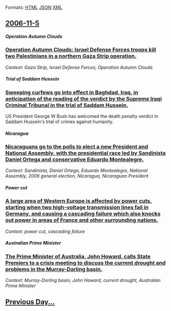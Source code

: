 
Formats: [HTML](2006/11/5/index.html)  [JSON](2006/11/5/index.json)  [XML](2006/11/5/index.xml)  

## [2006-11-5](/news/2006/11/5/index.md)

##### Operation Autumn Clouds
### [ Operation Autumn Clouds: Israel Defense Forces troops kill two Palestinians in a northern Gaza Strip operation. ](/news/2006/11/5/operation-autumn-clouds-israel-defense-forces-troops-kill-two-palestinians-in-a-northern-gaza-strip-operation.md)
_Context: Gaza Strip, Israel Defense Forces, Operation Autumn Clouds_

##### Trial of Saddam Hussein
### [ Sweeping curfews go into effect in Baghdad, Iraq, in anticipation of the reading of the verdict by the Supreme Iraqi Criminal Tribunal in the trial of Saddam Hussein. ](/news/2006/11/5/sweeping-curfews-go-into-effect-in-baghdad-iraq-in-anticipation-of-the-reading-of-the-verdict-by-the-supreme-iraqi-criminal-tribunal-in-t.md)
US President George W Bush has welcomed the death penalty verdict in Saddam Hussein&#39;s trial of crimes against humanity.

##### Nicaragua
### [ Nicaraguans go to the polls to elect a new President and National Assembly, with the presidential race led by Sandinista Daniel Ortega and conservative Eduardo Montealegre. ](/news/2006/11/5/nicaraguans-go-to-the-polls-to-elect-a-new-president-and-national-assembly-with-the-presidential-race-led-by-sandinista-daniel-ortega-and.md)
_Context: Sandinista, Daniel Ortega, Eduardo Montealegre, National Assembly, 2006 general election, Nicaragua, Nicaraguan President_

##### Power cut
### [ A large area of Western Europe is affected by power cuts, starting when two high-voltage transmission lines fail in Germany, and causing a cascading failure which also knocks out power in areas of France and other surrounding nations. ](/news/2006/11/5/a-large-area-of-western-europe-is-affected-by-power-cuts-starting-when-two-high-voltage-transmission-lines-fail-in-germany-and-causing-a.md)
_Context: power cut, cascading failure_

##### Australian Prime Minister
### [ The Prime Minister of Australia, John Howard, calls State Premiers to a crisis meeting to discuss the current drought and problems in the Murray-Darling basin. ](/news/2006/11/5/the-prime-minister-of-australia-john-howard-calls-state-premiers-to-a-crisis-meeting-to-discuss-the-current-drought-and-problems-in-the-m.md)
_Context: Murray-Darling basin, John Howard, current drought, Australian Prime Minister_

## [Previous Day...](/news/2006/11/4/index.md)

